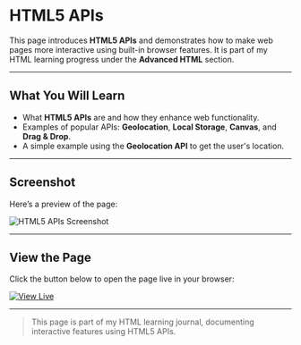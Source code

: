 # HTML5 APIs

This page introduces **HTML5 APIs** and demonstrates how to make web pages more interactive using built-in browser features. It is part of my HTML learning progress under the **Advanced HTML** section.  

---

## What You Will Learn

- What **HTML5 APIs** are and how they enhance web functionality.  
- Examples of popular APIs: **Geolocation**, **Local Storage**, **Canvas**, and **Drag & Drop**.  
- A simple example using the **Geolocation API** to get the user's location.  

---

## Screenshot

Here’s a preview of the page:

![HTML5 APIs Screenshot](screenshot.jpg)

---

## View the Page

Click the button below to open the page live in your browser:

[![View Live](https://img.shields.io/badge/View%20Code-Live-brightgreen)](html5-apis.html)

---

> This page is part of my HTML learning journal, documenting interactive features using HTML5 APIs.
